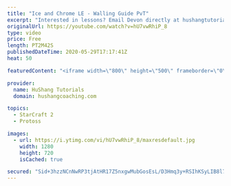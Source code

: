 ```yaml
---
title: "Ice and Chrome LE - Walling Guide PvT"
excerpt: "Interested in lessons? Email Devon directly at hushangtutorials@outlook.com ------------------------------------------------------------------------------------------------------- Want to support HuShang Tutorials directly? Patreon is a website where you can contribute a monthly donation that will help"
originalUrl: https://youtube.com/watch?v=hU7vwRhiP_8
type: video
price: Free
length: PT2M42S
publishedDateTime: 2020-05-29T17:17:41Z
heat: 50

featuredContent: "<iframe width=\"800\" height=\"500\" frameborder=\"0\" src=\"https://www.youtube.com/embed/hU7vwRhiP_8\" allow=\"accelerometer; autoplay; encrypted-media; gyroscope; picture-in-picture\" allowfullscreen></iframe>"

provider:
  name: HuShang Tutorials
  domain: hushangcoaching.com

topics:
  - StarCraft 2
  - Protoss

images:
  - url: https://i.ytimg.com/vi/hU7vwRhiP_8/maxresdefault.jpg
    width: 1280
    height: 720
    isCached: true

secured: "Sid+3hzzNCnNwRP3tjAtHR17Z5nxgwMubGosEsL/D3Hmq3y+RSIhKSyLIB8l7tbBNR4beIb6jB/0y5I80vnZ13rCGEbflfMfk3Nx8odLvmGn+TvgcIx0aI67TyrACeaqrl1KScFUZ82/TnAQJ8bPvBVbwFy1XSoYrCwIWjVKsi29Xlkmto/K83oV2x1Am/+9AaVUC6OHQSgYZDrJbBtfzLuKF6HxJ/Vqz4C+SDIlfCiAqq2vsa7tkoROYIoRmnMHtNzpfHKKwTybEU9VK8NP6ULIuXWsOEMTMvgbGegC2ld7oslYbPZw8j+MSCCRDM3XvXaxnspTRZhCiP+Oko7hnJOFosiBCFDEuBjvOS1GrIvttdMWZpquhRRkRYyR1vlpYBOGW08erhVMOOZwwavpjTTeAq1L/91JAAJJwICAhzs=;P39bn89Z+k10HU0/emCYAA=="
---
```


